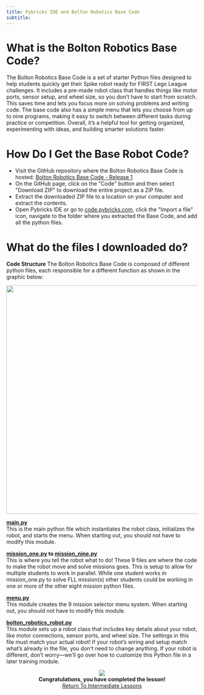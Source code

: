 ```yaml
---
title: Pybricks IDE and Bolton Robotics Base Code
subtitle:
---
```


# What is the Bolton Robotics Base Code?

The Bolton Robotics Base Code is a set of starter Python files designed to help students quickly get their Spike robot ready for FIRST Lego League challenges. It includes a pre-made robot class that handles things like motor ports, sensor setup, and wheel size, so you don’t have to start from scratch. This saves time and lets you focus more on solving problems and writing code. The base code also has a simple menu that lets you choose from up to nine programs, making it easy to switch between different tasks during practice or competition. Overall, it’s a helpful tool for getting organized, experimenting with ideas, and building smarter solutions faster.

# How Do I Get the Base Robot Code?
- Visit the GitHub repository where the Bolton Robotics Base Code is hosted: [Bolton Robotics Base Code - Release 1](https://fssfll.github.io/fssfll/spike/lessons/spike_basecode/spike_basecode-release_1.zip)  
- On the GitHub page, click on the "Code" button and then select "Download ZIP" to download the entire project as a ZIP file.
- Extract the downloaded ZIP file to a location on your computer and extract the contents.
- Open Pybricks IDE or go to [code.pybricks.com](code.pybricks.com), click the "Import a file" icon, navigate to the folder where you extracted the Base Code, and add all the python files.

# What do the files I downloaded do?

__Code Structure__
The Bolton Robotics Base Code is composed of different python files, each responsible for a different function as shown in the graphic below:
<p  align="center"><img src="../../../images/spike_basecode.jpg" width=600></p>

__[main.py](https://github.com/fssfll/spike_basecode/blob/main/main.py)__
<BR>
This is the main python file which instantiates the robot class, initializes the robot, and starts the menu.  When starting out, you should not have to modify this module. 

__[mission_one.py](https://github.com/fssfll/spike_basecode/blob/main/mission_one.py) to [mission_nine.py](https://github.com/fssfll/spike_basecode/blob/main/mission_nine.py)__
<BR>
This is where you tell the robot what to do!  These 9 files are where the code to make the robot move and solve missions goes.  This is setup to allow for multiple students to work in parallel.  While one student works in mission_one.py to solve FLL mission(s) other students could be working in one or more of the other eight mission python files. 

__[menu.py](https://github.com/fssfll/spike_basecode/blob/main/menu.py)__
<BR>
This module creates the 9 mission selector menu system.  When starting out, you should not have to modify this module.       

__[bolton_robotics_robot.py](https://github.com/fssfll/spike_basecode/blob/main/bolton_robotics_robot.py)__
<BR>
This module sets up a robot class that includes key details about your robot, like motor connections, sensor ports, and wheel size. The settings in this file must match your actual robot! If your robot’s wiring and setup match what’s already in the file, you don’t need to change anything. If your robot is different, don’t worry—we’ll go over how to customize this Python file in a later training module.

<p align="center">
<IMG ALIGN="CENTER" SRC="https://fssfll.github.io/fssfll/images/finish.jpg">
<BR>
<B>Congratulations, you have completed the lesson!</B><BR>
<A HREF="https://fssfll.github.io/fssfll/spike/lessons/intermediate/">Return To Intermediate Lessons</A>
<BR>
 </P>
